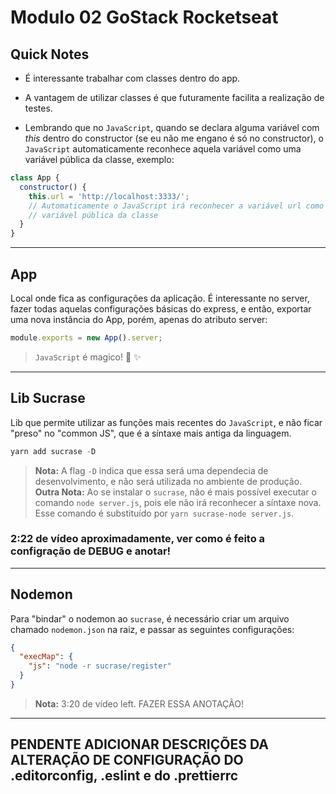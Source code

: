 # Modulo 02 GoStack Rocketseat

## Quick Notes

- É interessante trabalhar com classes dentro do app.

- A vantagem de utilizar classes é que futuramente facilita a realização de testes.

- Lembrando que no `JavaScript`, quando se declara alguma variável com _this_ dentro do constructor (se eu não me engano é só no constructor), o `JavaScript` automaticamente reconhece aquela variável como uma variável pública da classe, exemplo:

```javascript
class App {
  constructor() {
    this.url = 'http://localhost:3333/';
    // Automaticamente o JavaScript irá reconhecer a variável url como uma
    // variável pública da classe
  }
}
```

---

## App

Local onde fica as configurações da aplicação.
É interessante no server, fazer todas aquelas configurações básicas do express, e então, exportar uma nova instância do App, porém, apenas do atributo server:

```javascript
module.exports = new App().server;
```

> `JavaScript` é magico! 🎩 ✨

---

## Lib Sucrase

Lib que permite utilizar as funções mais recentes do `JavaScript`, e não ficar "preso" no "common JS", que é a síntaxe mais antiga da linguagem.

```javascript
yarn add sucrase -D
```

> **Nota:** A flag `-D` indica que essa será uma dependecia de desenvolvimento, e não será utilizada no ambiente de produção.
> **Outra Nota:** Ao se instalar o `sucrase`, não é mais possível executar o comando `node server.js`, pois ele não irá reconhecer a síntaxe nova. Esse comando é substituído por `yarn sucrase-node server.js`.

### 2:22 de vídeo aproximadamente, ver como é feito a configração de DEBUG e anotar!

---

## Nodemon

Para "bindar" o nodemon ao `sucrase`, é necessário criar um arquivo chamado `nodemon.json` na raiz, e passar as seguintes configurações:

```json
{
  "execMap": {
    "js": "node -r sucrase/register"
  }
}
```

> **Nota:** 3:20 de vídeo left. FAZER ESSA ANOTAÇÃO!

---

## PENDENTE ADICIONAR DESCRIÇÕES DA ALTERAÇÃO DE CONFIGURAÇÃO DO .editorconfig, .eslint e do .prettierrc
